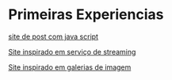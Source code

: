 # Primeiras Experiencias


 <a href="https://rondinoni.github.io/PrimeirasExperiencias/post/index.html">site de post com java script</a>

 <a href = "https://rondinoni.github.io/PrimeirasExperiencias/AltFlix/index.html">Site inspirado em serviço de streaming</a>

 <a href = "https://rondinoni.github.io/PrimeirasExperiencias/AInterest/index.html">Site inspirado em galerias de imagem</a>